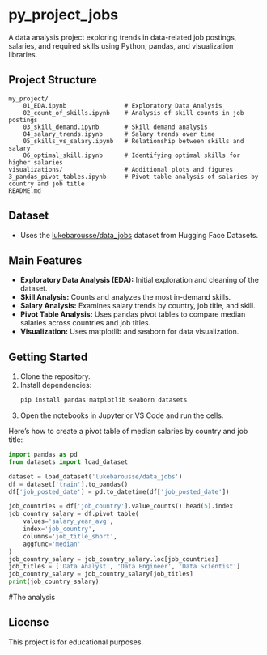 # py_project_jobs

A data analysis project exploring trends in data-related job postings, salaries, and required skills using Python, pandas, and visualization libraries.

## Project Structure

```
my_project/
    01_EDA.ipynb                # Exploratory Data Analysis
    02_count_of_skills.ipynb    # Analysis of skill counts in job postings
    03_skill_demand.ipynb       # Skill demand analysis
    04_salary_trends.ipynb      # Salary trends over time
    05_skills_vs_salary.ipynb   # Relationship between skills and salary
    06_optimal_skill.ipynb      # Identifying optimal skills for higher salaries
visualizations/                 # Additional plots and figures
3_pandas_pivot_tables.ipynb     # Pivot table analysis of salaries by country and job title
README.md
```

## Dataset

- Uses the [lukebarousse/data_jobs](https://huggingface.co/datasets/lukebarousse/data_jobs) dataset from Hugging Face Datasets.

## Main Features

- **Exploratory Data Analysis (EDA):** Initial exploration and cleaning of the dataset.
- **Skill Analysis:** Counts and analyzes the most in-demand skills.
- **Salary Analysis:** Examines salary trends by country, job title, and skill.
- **Pivot Table Analysis:** Uses pandas pivot tables to compare median salaries across countries and job titles.
- **Visualization:** Uses matplotlib and seaborn for data visualization.

## Getting Started

1. Clone the repository.
2. Install dependencies:
    ```bash
    pip install pandas matplotlib seaborn datasets
    ```
3. Open the notebooks in Jupyter or VS Code and run the cells.


Here’s how to create a pivot table of median salaries by country and job title:

```python
import pandas as pd
from datasets import load_dataset

dataset = load_dataset('lukebarousse/data_jobs')
df = dataset['train'].to_pandas()
df['job_posted_date'] = pd.to_datetime(df['job_posted_date'])

job_countries = df['job_country'].value_counts().head(5).index
job_country_salary = df.pivot_table(
    values='salary_year_avg',
    index='job_country',
    columns='job_title_short',
    aggfunc='median'
)
job_country_salary = job_country_salary.loc[job_countries]
job_titles = ['Data Analyst', 'Data Engineer', 'Data Scientist']
job_country_salary = job_country_salary[job_titles]
print(job_country_salary)
```
#The analysis 


## License

This project is for educational purposes.